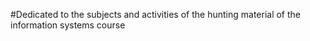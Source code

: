 #Dedicated to the subjects and activities of the hunting material of the information systems course<h1>
